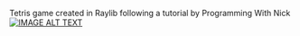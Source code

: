 Tetris game created in Raylib following a tutorial by Programming With Nick
[![IMAGE ALT TEXT](https://img.youtube.com/vi.wVYKG_ch4yM&ab_channel=ProgrammingWithNick/0.jpg)](https://www.youtube.com/watch?v=wVYKG_ch4yM&ab_channel=ProgrammingWithNick)
